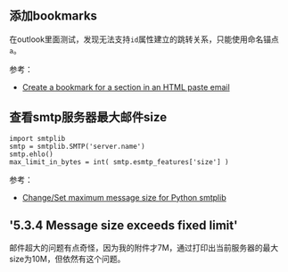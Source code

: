 ## 添加bookmarks

在outlook里面测试，发现无法支持`id`属性建立的跳转关系，只能使用命名锚点`a`。

参考：

- [Create a bookmark for a section in an HTML paste email](https://help.salesforce.com/s/articleView?id=000338370&type=1)


## 查看smtp服务器最大邮件size

```
import smtplib    
smtp = smtplib.SMTP('server.name')    
smtp.ehlo()    
max_limit_in_bytes = int( smtp.esmtp_features['size'] )
```

参考：

- [Change/Set maximum message size for Python smtplib](https://stackoverflow.com/questions/45409799/change-set-maximum-message-size-for-python-smtplib)


## '5.3.4 Message size exceeds fixed limit'

邮件超大的问题有点奇怪，因为我的附件才7M，通过打印出当前服务器的最大size为10M，但依然有这个问题。

